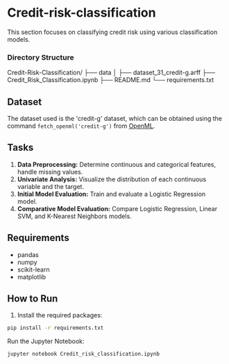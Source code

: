 
# Credit-risk-classification

This section focuses on classifying credit risk using various classification models.


### Directory Structure

Credit-Risk-Classification/
├── data
│ ├── dataset_31_credit-g.arff
├── Credit_Risk_Classification.ipynb
├── README.md
└── requirements.txt

## Dataset

The dataset used is the 'credit-g' dataset, which can be obtained using the command `fetch_openml('credit-g')` from [OpenML](https://www.openml.org/d/31).

## Tasks

1. **Data Preprocessing:** Determine continuous and categorical features, handle missing values.
2. **Univariate Analysis:** Visualize the distribution of each continuous variable and the target.
3. **Initial Model Evaluation:** Train and evaluate a Logistic Regression model.
4. **Comparative Model Evaluation:** Compare Logistic Regression, Linear SVM, and K-Nearest Neighbors models.

## Requirements

- pandas
- numpy
- scikit-learn
- matplotlib

## How to Run

1. Install the required packages:
```bash
pip install -r requirements.txt
```
Run the Jupyter Notebook:
```bash
jupyter notebook Credit_risk_classification.ipynb
```